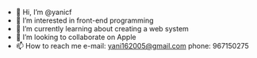 - 👋 Hi, I’m @yanicf
- 👀 I’m interested in front-end programming
- 🌱 I’m currently learning about creating a web system 
- 💞️ I’m looking to collaborate on Apple
- 📫 How to reach me
  e-mail: yani162005@gmail.com
  phone: 967150275

<!---
yanicf/yanicf is a ✨ special ✨ repository because its `README.md` (this file) appears on your GitHub profile.
You can click the Preview link to take a look at your changes.
--->
